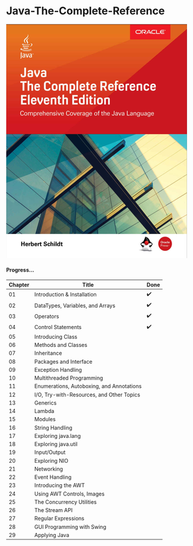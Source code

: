 # Java-The-Complete-Reference

![Book CoverPage](pics/front.png)


#### Progress...

Chapter | Title | Done
------- | ----- | ----
01 | Introduction & Installation | :heavy_check_mark:
02 | DataTypes, Variables, and Arrays | :heavy_check_mark:
03 | Operators | :heavy_check_mark:
04 | Control Statements | :heavy_check_mark:
05 | Introducing Class | 
06 | Methods and Classes | 
07 | Inheritance | 
08 | Packages and Interface | 
09 | Exception Handling | 
10 | Multithreaded Programming | 
11 | Enumerations, Autoboxing, and Annotations | 
12 | I/O, Try-with-Resources, and Other Topics | 
13 | Generics | 
14 | Lambda | 
15 | Modules | 
16 | String Handling | 
17 | Exploring java.lang | 
18 | Exploring java.util | 
19 | Input/Output | 
20 | Exploring NIO | 
21 | Networking | 
22 | Event Handling | 
23 | Introducing the AWT | 
24 | Using AWT Controls, Images | 
25 | The Concurrency Utilities | 
26 | The Stream API | 
27 | Regular Expressions | 
28 | GUI Programming with Swing | 
29 | Applying Java | 
